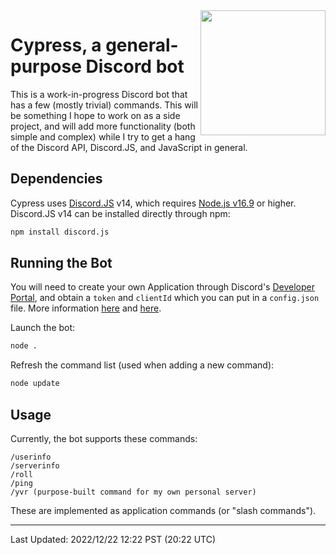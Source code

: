 <img src="https://user-images.githubusercontent.com/41103373/209212413-cf00931e-c7fe-43b9-b4e5-fcdf0d094010.png" width="200" height="200" align="right"/>

# Cypress, a general-purpose Discord bot
This is a work-in-progress Discord bot that has a few (mostly trivial) commands. This will be something I hope to work on as a side project, and will add more functionality (both simple and complex) while I try to get a hang of the Discord API, Discord.JS, and JavaScript in general.

## Dependencies 
Cypress uses [Discord.JS](https://discord.js.org/) v14, which requires [Node.js v16.9](https://nodejs.org/en/) or higher. Discord.JS v14 can be installed directly through npm:
```bash
npm install discord.js
```

## Running the Bot
You will need to create your own Application through Discord's [Developer Portal](https://discord.com/developers/applications), and obtain a `token` and `clientId` which you can put in a `config.json` file. More information [here](https://discordjs.guide/preparations/setting-up-a-bot-application.html) and [here](https://discordjs.guide/preparations/adding-your-bot-to-servers.html).

Launch the bot:
```bash
node .
```
Refresh the command list (used when adding a new command):
```bash
node update
```

## Usage
Currently, the bot supports these commands:
```
/userinfo
/serverinfo
/roll
/ping
/yvr (purpose-built command for my own personal server)
```
These are implemented as application commands (or "slash commands").

---
Last Updated: 2022/12/22 12:22 PST (20:22 UTC)
